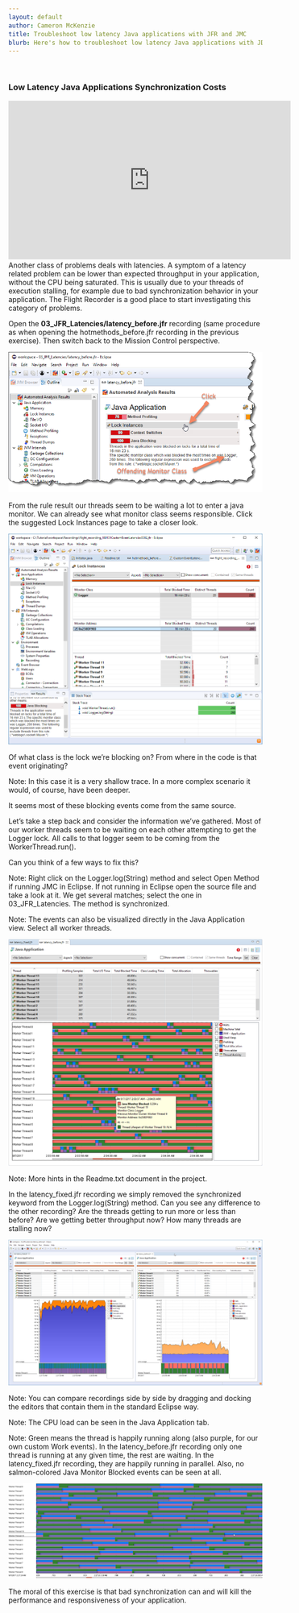 ```yaml
---
layout: default
author: Cameron McKenzie
title: Troubleshoot low latency Java applications with JFR and JMC 
blurb: Here's how to troubleshoot low latency Java applications with JDK Mission Control ald the JVM Flight Recorder
---
```

 
<img alt="" class="img-fluid" src="/assets/.png"/>


<a id="markdown-exercise-3--latencies" name="exercise-3--latencies"></a>
### Low Latency Java Applications Synchronization Costs
<div class="embed-responsive embed-responsive-16by9">
<iframe width="560" height="315" src="https://www.youtube.com/embed/1LUae4wSZyM" frameborder="0" allow="accelerometer; autoplay; clipboard-write; encrypted-media; gyroscope; picture-in-picture" allowfullscreen></iframe>
</div>
Another class of problems deals with latencies. A symptom of a latency related
problem can be lower than expected throughput in your application, without the CPU
being saturated. This is usually due to your threads of execution stalling, for example
due to bad synchronization behavior in your application. The Flight Recorder is a
good place to start investigating this category of problems.

Open the **03_JFR_Latencies/latency_before.jfr** recording (same
procedure as when opening the hotmethods_before.jfr recording in the previous
exercise). Then switch back to the Mission Control perspective.


<img alt="eclipse jmc analysis offending monitor" class="img-fluid" src="/assets/eclipse-jmc-analysis-offending-monitor.png"/>

From the rule result our threads seem to be waiting a lot to enter a java monitor. We
can already see what monitor class seems responsible. Click the suggested Lock
Instances page to take a closer look.

<img alt="eclipse jmc lock instances page" class="img-fluid" src="/assets/eclipse-jmc-lock-instances-page.png"/>

Of what class is the lock we’re blocking on? From where in the code is that event
originating?

Note: In this case it is a very shallow trace. In a more complex scenario it would, of
course, have been deeper.

It seems most of these blocking events come from the same source.

Let’s take a step back and consider the information we’ve gathered. Most of our
worker threads seem to be waiting on each other attempting to get the Logger lock.
All calls to that logger seem to be coming from the WorkerThread.run().

Can you think of a few ways to fix this?

Note: Right click on the Logger.log(String) method and select Open Method if
running JMC in Eclipse. If not running in Eclipse open the source file and take a look
at it. We get several matches; select the one in 03_JFR_Latencies. The method is
synchronized.

Note: The events can also be visualized directly in the Java Application view. Select
all worker threads.

<img alt="eclipse jmc latency before view all threads" class="img-fluid" src="/assets/eclipse-jmc-latency-before-view-all-threads.png"/>

Note: More hints in the Readme.txt document in the project.

In the latency_fixed.jfr recording we simply removed the synchronized keyword from
the Logger.log(String) method. Can you see any difference to the other
recording? Are the threads getting to run more or less than before? Are we getting
better throughput now? How many threads are stalling now?

<img alt="eclipse jmc latency fixed" class="img-fluid" src="/assets/eclipse-jmc-latency-fixed.png"/>

Note: You can compare recordings side by side by dragging and docking the editors
that contain them in the standard Eclipse way.

Note: The CPU load can be seen in the Java Application tab.

Note: Green means the thread is happily running along (also purple, for our own
custom Work events). In the latency_before.jfr recording only one thread is running at
any given time, the rest are waiting. In the latency_fixed.jfr recording, they are
happily running in parallel. Also, no salmon-colored Java Monitor Blocked events
can be seen at all.

<img alt="eclipse jmc latency fixed all threads" class="img-fluid" src="/assets/eclipse-jmc-latency-fixed-all-threads.png"/>

The moral of this exercise is that bad synchronization can and will kill the
performance and responsiveness of your application.
